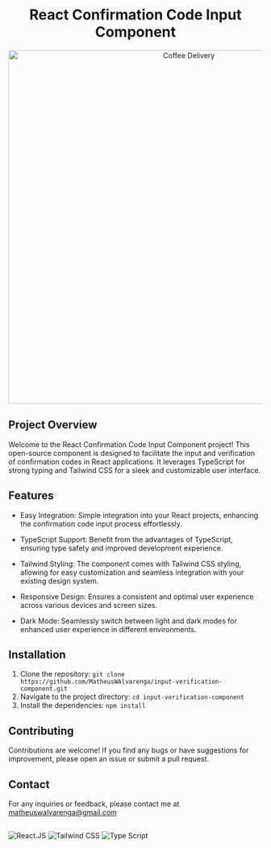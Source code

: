 <h1 align="center">React Confirmation Code Input Component</h1>

 <div align="center">
<img width="700" alt="Coffee Delivery" src="https://github.com/MatheusWAlvarenga/coffee-delivery/assets/94935750/ffd73e40-0efb-4614-bf53-5a23768a4f3e">
</div>

## Project Overview

Welcome to the React Confirmation Code Input Component project! This open-source component is designed to facilitate the input and verification of confirmation codes in React applications. It leverages TypeScript for strong typing and Tailwind CSS for a sleek and customizable user interface.

## Features

- Easy Integration: Simple integration into your React projects, enhancing the confirmation code input process effortlessly.

- TypeScript Support: Benefit from the advantages of TypeScript, ensuring type safety and improved development experience.

- Tailwind Styling: The component comes with Tailwind CSS styling, allowing for easy customization and seamless integration with your existing design system.

- Responsive Design: Ensures a consistent and optimal user experience across various devices and screen sizes.

- Dark Mode: Seamlessly switch between light and dark modes for enhanced user experience in different environments.

## Installation

1. Clone the repository: `git clone https://github.com/MatheusWAlvarenga/input-verification-component.git`
2. Navigate to the project directory: `cd input-verification-component`
3. Install the dependencies: `npm install`

## Contributing

Contributions are welcome! If you find any bugs or have suggestions for improvement, please open an issue or submit a pull request.

## Contact

For any inquiries or feedback, please contact me at matheuswalvarenga@gmail.com

##

![React.JS](https://img.shields.io/badge/React.JS-20232A?style=for-the-badge&logo=react&logoColor=61DAFB) ![Tailwind CSS](https://img.shields.io/badge/Tailwind_CSS-38B2AC?style=for-the-badge&logo=tailwind-css&logoColor=white) ![Type Script](https://img.shields.io/badge/TypeScript-007ACC?style=for-the-badge&logo=typescript&logoColor=white)
